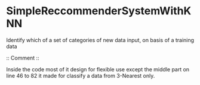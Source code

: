 # SimpleReccommenderSystemWithKNN
Identify which of a set of categories of new data input, on basis of a training data

:: Comment ::

Inside the code most of it design for flexible use except the middle part on line 46 to 82 it made for classify a data from 3-Nearest only.
